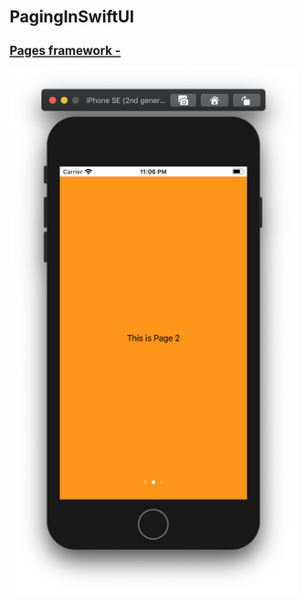 # PagingInSwiftUI

## [Pages framework - ](https://github.com/nachonavarro/Pages)

![](https://github.com/ram4ik/PagingInSwiftUI/blob/master/PagingInSwiftUI/Assets.xcassets/Screenshot%202020-05-22%20at%2023.06.15.imageset/Screenshot%202020-05-22%20at%2023.06.15.png)
